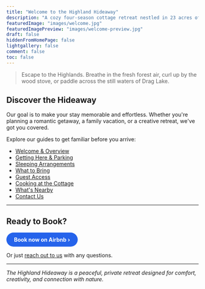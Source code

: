 ```yaml
---
title: "Welcome to the Highland Hideaway"
description: "A cozy four-season cottage retreat nestled in 23 acres of forest, just minutes from Haliburton, Ontario."
featuredImage: "images/welcome.jpg"
featuredImagePreview: "images/welcome-preview.jpg"
draft: false
hiddenFromHomePage: false
lightgallery: false
comment: false
toc: false
---
```


> Escape to the Highlands. Breathe in the fresh forest air, curl up by the wood stove, or paddle across the still waters of Drag Lake.

## Discover the Hideaway

Our goal is to make your stay memorable and effortless. Whether you're planning a romantic getaway, a family vacation, or a creative retreat, we've got you covered.

Explore our guides to get familiar before you arrive:

- [Welcome & Overview](/posts/welcome/)
- [Getting Here & Parking](/posts/getting-here-and-parking/)
- [Sleeping Arrangements](/posts/sleeping-arrangements/)
- [What to Bring](/posts/what-to-bring/)
- [Guest Access](/posts/guest-access/)
- [Cooking at the Cottage](/posts/cooking-at-the-cottage/)
- [What's Nearby](/posts/whats-nearby/)
- [Contact Us](/posts/contact/)

---


## Ready to Book?

<a href="https://airbnb.ca/h/hideaway-near-haliburton" style="display: inline-block; padding: 10px 20px; background-color: #2563eb; color: white; text-decoration: none; border-radius: 25px; font-weight: bold; transition: background-color 0.2s;">Book now on Airbnb ›</a>

Or just [reach out to us](/posts/contact/) with any questions.

---

*The Highland Hideaway is a peaceful, private retreat designed for comfort, creativity, and connection with nature.*
